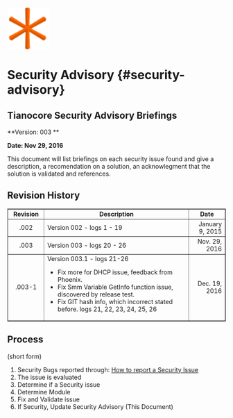 ![](favicon-96x96.png)
# Security Advisory {#security-advisory}


## Tianocore Security Advisory Briefings

**Version: 003 **

**Date: Nov 29, 2016**

This document will list briefings on each security issue found and give a description, a recomendation on a solution, an acknowlegment that the solution is validated and references.


Revision History
----------------

<table border=1>
<tr>
<td align="center" width="15%"><b>Revision</b></td>
<td align="center"width="60%"><b>Description</b></td>
<td align="center" width="15%"><b>Date</b></td>
</tr>
<tr>
<td align="center">.002</td>
<td align="left">Version 002 - logs 1 - 19 </td>
<td align="right">January 9, 2015</td>
</tr>
<tr>
<td align="center">.003</td>
<td align="left">Version 003 - logs 20 - 26 </td>
<td align="right">Nov. 29, 2016</td>
</tr>
<tr>
<td align="center">.003-1</td>
<td align="left">Version 003.1 - logs 21-26  <BR>
<ul>
   <li> Fix more for DHCP issue, feedback from Phoenix.</li>
   <li> Fix Smm Variable GetInfo function issue, discovered by   release test.</li>
   <li>Fix GIT hash info, which incorrect stated before. logs 21, 22, 23, 24, 25, 26</li>
      </ul>
  </td>
<td align="right">Dec. 19, 2016</td>
</tr>

</table>

Process
----------------
(short form)

1. Security Bugs reported through: [How to report a Security Issue](https://github.com/tianocore/tianocore.github.io/wiki/Reporting-Security-Issues)
2. The issue is evaluated
3. Determine if a Security issue
4. Determine Module 
5. Fix and Validate issue
6. If Security, Update Security Advisory (This Document)





